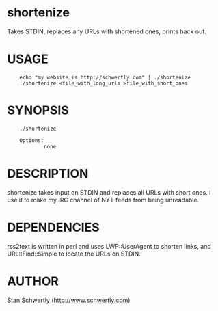 # shortenize

Takes STDIN, replaces any URLs with shortened ones, prints back out.

# USAGE

        echo "my website is http://schwertly.com" | ./shortenize  
        ./shortenize <file_with_long_urls >file_with_short_ones 

# SYNOPSIS

        ./shortenize 

        Options:
                none

# DESCRIPTION

shortenize takes input on STDIN and replaces all URLs with short ones. I
use it to make my IRC channel of NYT feeds from being unreadable.

# DEPENDENCIES

rss2text is written in perl and uses LWP::UserAgent to shorten links, and
URL::Find::Simple to locate the URLs on STDIN.

# AUTHOR

Stan Schwertly (http://www.schwertly.com)
